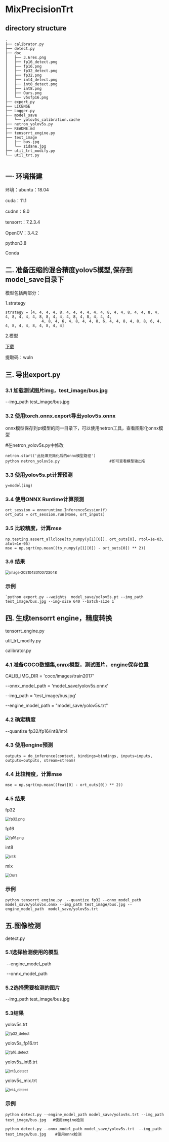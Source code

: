 # MixPrecisionTrt 

## directory structure

```buildoutcfg
.
├── calibrator.py
├── detect.py
├── doc
│   ├── 3.6res.png
│   ├── fp16_detect.png
│   ├── fp16.png
│   ├── fp32_detect.png
│   ├── fp32.png
│   ├── int4_detect.png
│   ├── int8_detect.png
│   ├── int8.png
│   ├── Ours.png
│   └── v5sfp16.png
├── export.py
├── LICENSE
├── Logger.py
├── model_save
│   └── yolov5s_calibration.cache
├── netron_yolov5s.py
├── README.md
├── tensorrt_engine.py
├── test_image
│   ├── bus.jpg
│   └── zidane.jpg
├── util_trt_modify.py
└── util_trt.py


```

## 一· 环境搭建

环境：ubuntu：18.04

cuda：11.1

cudnn：8.0

tensorrt：7.2.3.4

OpenCV：3.4.2

python3.8

Conda

## 二. 准备压缩的混合精度yolov5模型,保存到model_save目录下       

模型包括两部分：

1.strategy

```
strategy = [4, 4, 4, 4, 8, 4, 4, 4, 4, 4, 4, 8, 4, 4, 8, 4, 4, 8, 4, 4, 8, 4, 4, 4, 8, 8, 4, 4, 4, 8, 4, 8, 4, 4, 4,
                4, 8, 4, 6, 4, 8, 4, 4, 8, 6, 4, 4, 8, 4, 8, 8, 6, 4, 4, 8, 4, 4, 8, 4, 8, 4, 4]
```                

2.模型

[下载](https://pan.baidu.com/s/1rwmllGRgHXWLvI62JGAEEg )

提取码：wuln 


## 三. 导出export.py                                

### 3.1 加载测试图片img，test_image/bus.jpg

--img_path test_image/bus.jpg

### 3.2 使用torch.onnx.export导出yolov5s.onnx

​    onnx模型保存到pt模型的同一目录下，可以使用netron工具，查看图形化onnx模型


#在netron_yolov5s.py中修改
```
netron.start('此处填充简化后的onnx模型路径')
python netron_yolov5s.py                      #即可查看模型输出名
```



### 3.3 使用yolov5s.pt计算预测


```
y=model(img) 
```

### 3.4 使用ONNX Runtime计算预测

```
ort_session = onnxruntime.InferenceSession(f)
ort_outs = ort_session.run(None, ort_inputs)
```



### 3.5 比较精度，计算mse

```
np.testing.assert_allclose(to_numpy(y[1][0]), ort_outs[0], rtol=1e-03, atol=1e-05)
mse = np.sqrt(np.mean((to_numpy(y[1][0]) - ort_outs[0]) ** 2))
```

### 3.6 结果

<img src="./doc/3.6res.png" alt="image-20210430100723048" style="zoom:80%;" />

### 示例

```
`python export.py --weights  model_save/yolov5s.pt --img_path test_image/bus.jpg --img-size 640 --batch-size 1`
```

##   四. 生成tensorrt engine，精度转换                           

tensorrt_engine.py

util_trt_modify.py

calibrator.py

### 4.1 准备COCO数据集,onnx模型，测试图片，engine保存位置

CALIB_IMG_DIR = 'coco/images/train2017'

--onnx_model_path = 'model_save/yolov5s.onnx'

--img_path = 'test_image/bus.jpg'

--engine_model_path = "model_save/yolov5s.trt"

###   4.2 确定精度

--quantize fp32/fp16/int8/int4

###   4.3 使用engine预测

`outputs = do_inference(context, bindings=bindings, inputs=inputs, outputs=outputs, stream=stream)`

### 4.4 比较精度，计算mse

```
mse = np.sqrt(np.mean((feat[0] - ort_outs[0]) ** 2))
```

### 4.5 结果

fp32

<img src="./doc/fp32.png" alt="fp32.png" style="zoom:80%;" />



fp16

<img src="./doc/fp16.png" alt="fp16.png" style="zoom:80%;" />


int8

<img src="./doc/int8.png" alt="int8" style="zoom:80%;" />

mix

<img src="./doc/Ours.png" alt="Ours" style="zoom:80%;" />



### 示例

```
python tensorrt_engine.py  --quantize fp32 --onnx_model_path model_save/yolov5s.onnx --img_path test_image/bus.jpg --engine_model_path  model_save/yolov5s.trt
```

 

 

##  五.图像检测

detect.py

### 5.1选择检测使用的模型

​    --engine_model_path

​    --onnx_model_path

###  5.2选择需要检测的图片

--img_path test_image/bus.jpg

### 5.3结果

yolov5s.trt

<img src="./doc/fp32_detect.png" alt="fp32_detect" style="zoom:80%;" />

yolov5s_fp16.trt

<img src="./doc/fp16_detect.png" alt="fp16_detect" style="zoom:80%;" />

yolov5s_int8.trt

<img src="./doc/int8_detect.png" alt="int8_detect" style="zoom:80%;" />

yolov5s_mix.trt

<img src="./doc/int4_detect.png" alt="int4_detect" style="zoom:80%;" />

### 示例

```
python detect.py --engine_model_path model_save/yolov5s.trt --img_path test_image/bus.jpg   #使用engine检测

python detect.py --onnx_model_path model_save/yolov5s.trt  --img_path test_image/bus.jpg    #使用onnx检测
```

